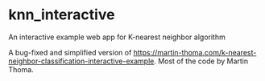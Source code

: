 # knn_interactive
An interactive example web app for K-nearest neighbor algorithm

A bug-fixed and simplified version of https://martin-thoma.com/k-nearest-neighbor-classification-interactive-example. Most of the code by Martin Thoma.
